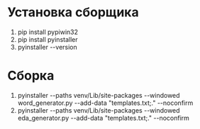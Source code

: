 # Установка сборщика

1. pip install pypiwin32
1. pip install pyinstaller
1. pyinstaller --version

# Сборка

1. pyinstaller --paths venv/Lib/site-packages --windowed word_generator.py --add-data "templates.txt;." --noconfirm
1. pyinstaller --paths venv/Lib/site-packages --windowed eda_generator.py --add-data "templates.txt;." --noconfirm

